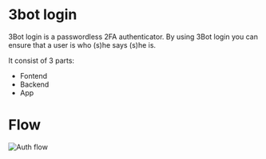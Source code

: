 # 3bot login
3Bot login is a passwordless 2FA authenticator.
By using 3Bot login you can ensure that a user is who (s)he says (s)he is.

It consist of 3 parts:
- Fontend
- Backend
- App

# Flow
![Auth flow](https://github.com/coeneivan/3botlogin/blob/master/docs/images/Scheme.jpg)
